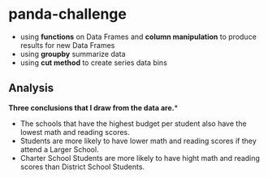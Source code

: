 # panda-challenge
- using **functions** on Data Frames and **column manipulation** to produce results for new Data Frames
- using **groupby** summarize data
- using **cut method** to create series data bins
## Analysis
**Three conclusions that I draw from the data are.***
- The schools that have the highest budget per student also have the lowest math and reading scores.
- Students are more likely to have lower math and reading scores if they attend a Larger School.
- Charter School Students are more likely to have hight math and reading scores than District School Students.
